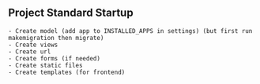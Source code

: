 ## Project Standard Startup

    - Create model (add app to INSTALLED_APPS in settings) (but first run makemigration then migrate)
    - Create views
    - Create url
    - Create forms (if needed)
    - Create static files
    - Create templates (for frontend)